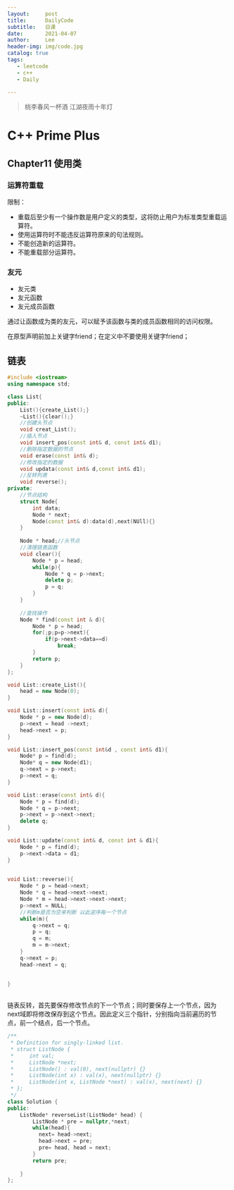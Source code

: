 ```yaml
---
layout:     post
title:      DailyCode
subtitle:   日课
date:       2021-04-07
author:     Lee
header-img: img/code.jpg
catalog: true
tags:
   - leetcode
   - c++
   - Daily
  
---
```


> 桃李春风一杯酒 江湖夜雨十年灯

# C++ Prime Plus

## Chapter11 使用类

### 运算符重载

限制：

- 重载后至少有一个操作数是用户定义的类型，这将防止用户为标准类型重载运算符。
- 使用运算符时不能违反运算符原来的句法规则。
- 不能创造新的运算符。
- 不能重载部分运算符。

### 友元

- 友元类
- 友元函数
- 友元成员函数

通过让函数成为类的友元，可以赋予该函数与类的成员函数相同的访问权限。

在原型声明前加上关键字friend；在定义中不要使用关键字friend；



## 链表

```c++
#include <iostream>
using namespace std;

class List{
public:
    List(){create_List();}
    ~List(){clear();}
    //创建头节点
    void creat_List();
    //插入节点
    void insert_pos(const int& d, const int& d1);
    //删除指定数据的节点
    void erase(const int& d);
    //修改指定的数据
    void updata(const int& d,const int& d1);
    //反转列表
    void reverse();
private:
    //节点结构
    struct Node{
        int data;
        Node * next;
        Node(const int& d):data(d),next(NUll){}
    }
    
    Node * head;//头节点
    //清理链表函数
    void clear(){
        Node * p = head;
        while(p){
            Node * q = p->next;
            delete p;
            p = q;
        }
    }
    
    //查找操作
    Node * find(const int & d){
        Node * p = head;
        for(;p;p=p->next){
            if(p->next->data==d)
                break;
        }
        return p;
    }
};

void List::create_List(){
    head = new Node(0);
}

void List::insert(const int& d){
    Node * p = new Node(d);
    p->next = head ->next;
    head->next = p;
}

void List::insert_pos(const int&d , const int& d1){
    Node* p = find(d);
    Node* q = new Node(d1);
    q->next = p->next;
    p->next = q;
}

void List::erase(const int& d){
    Node * p = find(d);
    Node * q = p->next;
    p->next = p->next->next;
    delete q;
}

void List::update(const int& d, const int & d1){
    Node * p = find(d);
    p->next->data = d1;
}
    

void List::reverse(){
    Node * p = head->next;
    Node * q = head->next->next;
    Node * m = head->next->next->next;
    p->next = NULL;
    //判断m是否为空来判断 以此逆序每一个节点
    while(m){
        q->next = q;
        p = q;
        q = m;
        m = m->next;
    }
    q->next = p;
    head->next = q;
    
    
}
	
```



链表反转，首先要保存修改节点的下一个节点；同时要保存上一个节点，因为next域即将修改保存到这个节点。因此定义三个指针，分别指向当前遍历的节点，前一个结点，后一个节点。



```c++
/**
 * Definition for singly-linked list.
 * struct ListNode {
 *     int val;
 *     ListNode *next;
 *     ListNode() : val(0), next(nullptr) {}
 *     ListNode(int x) : val(x), next(nullptr) {}
 *     ListNode(int x, ListNode *next) : val(x), next(next) {}
 * };
 */
class Solution {
public:
    ListNode* reverseList(ListNode* head) {
        ListNode * pre = nullptr,*next;
        while(head){
          next= head->next;
          head->next = pre;
          pre= head, head = next;
        }
        return pre;
     
    }
};
```























